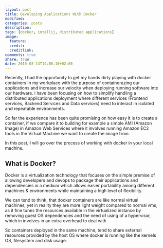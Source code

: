 ```yaml
---
layout: post
title: Developing Applications With Docker
modified:
categories: posts
description:
tags: [docker, intellij, distributed applications]
image:
  feature:
  credit:
  creditlink:
comments: true
share: true
date: 2015-08-13T14:05:10+02:00
---
```


Recently, I had the opportunity to get my hands dirty playing with docker containers in my workplace with the purpose of
containerazing our applications and increase our velocity when deploying running software into our hardware. I have been
focusing on how to simplify handling a distributed applications deployment where different services 
(Frontend services, Backend Services and Data services) need to interact in isolated and repeatable environments. 

So far the experience has been quite promising on how easy it is to create a container, if we compare it to building for 
example a simple AMI (Amazon Image) in Amazon Web Services where it involves running Amazon EC2 tools in the Virtual 
Machine we want to create the image from.

In this post, I will go over the process of working with docker in your local machine.

## What is Docker?

Docker is a virtualization technology that focuses on the simple premise of allowing developers and devops to package their
applications and dependencies in a medium which allows easier portability among different machines & environments while 
maintaining a high level of flexibility.

We can tend to think, that docker containers are like normal virtual machines, yet in reality they are more light weight
compared to normal vms, as it fine tunes the resources available in the virtualized instance by removing guest OS dependencies
and the need of using of a hypervisor, which in involves in an extra overhead to deal with.

So containers deployed in the same machine, tend to share external resources provided by the host OS where docker is 
running like the kernels OS, filesystem and disk usage.